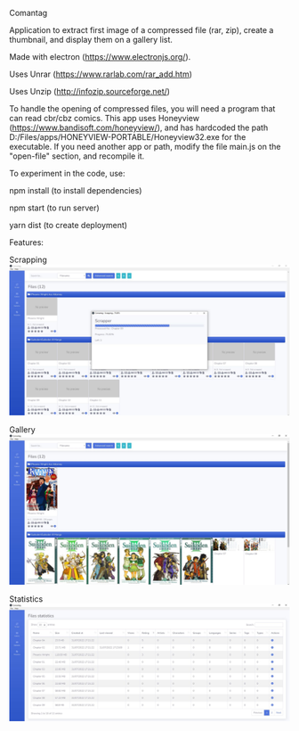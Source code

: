 Comantag

Application to extract first image of a compressed file (rar, zip), create a thumbnail, and display them on a gallery list.

Made with electron (https://www.electronjs.org/).

Uses Unrar (https://www.rarlab.com/rar_add.htm)

Uses Unzip (http://infozip.sourceforge.net/)

To handle the opening of compressed files, you will need a program that can read cbr/cbz comics. This app uses Honeyview (https://www.bandisoft.com/honeyview/), and has hardcoded the path D:/Files/apps/HONEYVIEW-PORTABLE/Honeyview32.exe for the executable. If you need another app or path, modify the file main.js on the "open-file" section, and recompile it.

To experiment in the code, use:

npm install (to install dependencies)

npm start (to run server)

yarn dist (to create deployment)

Features:

Scrapping
![Scrapping](/repository/assets/scrapping.jpg?raw=true "Scrapping")

Gallery
![Gallery](/repository/assets/gallery.jpg?raw=true "Gallery")

Statistics
![Statistics](/repository/assets/statistics.jpg?raw=true "Statistics")